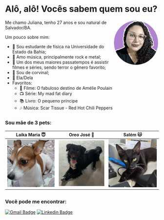 # Alô, alô! Vocês sabem quem sou eu? 

<img align="right" alt="Jubs-pic" height="150" style="border-radius:50px;" src="./img/juliana.png">

Me chamo Juliana, tenho 27 anos e sou natural de Salvador/BA.

Um pouco sobre mim:

- :telescope: Sou estudante de física na Universidade do Estado da Bahia;
- :guitar: Amo música, principalmente rock e metal;
- :jack_o_lantern: Um dos meus maiores passatempos é assistir filmes e séries, sendo terror o gênero favorito;
- :blue_heart: Sou de corvinal;
- :woman: Ela/Dela
- Favoritos:
    - :movie_camera: Filme: O fabuloso destino de Amélie Poulain
    - :tv: Série: My mad fat diary
    - :books: Livro: O pequeno príncipe
    - :notes: Música: Scar Tissue - Red Hot Chili Peppers

##

### Sou mãe de 3 pets:

| Laika Maria :innocent:                                      | Oreo José :dog:                                       | Salém :cat:                                      |
|-----------------------------------------------|-----------------------------------------------|-----------------------------------------------|
| ![Laika](./img/Laika.png)| ![Oreo](./img/Oreo.png)| ![Salém](./img/Salém.png)|


##

### Você pode me encontrar:

[![Gmail Badge](https://img.shields.io/badge/-eujulianasilvasoares@gmail.com-D14836?style=for-the-badge&logo=gmail&logoColor=white)](mailto:eujulianasilvasoares@gmail.com "Connect via Email")
[![Linkedin Badge](https://img.shields.io/badge/LinkedIn-0077B5?style=for-the-badge&logo=linkedin&logoColor=white)](https://www.linkedin.com/in/julianasilvasoares/)
